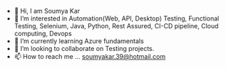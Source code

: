 - 👋 Hi, I am Soumya Kar
- 👀 I’m interested in Automation(Web, API, Desktop) Testing, Functional Testing, Selenium, Java, Python, Rest Assured, CI-CD pipeline, Cloud computing, Devops
- 🌱 I’m currently learning Azure fundamentals
- 💞️ I’m looking to collaborate on Testing projects.
- 📫 How to reach me ... soumyakar.39@hotmail.com

<!---
soumya-kar/soumya-kar is a ✨ special ✨ repository because its `README.md` (this file) appears on your GitHub profile.
You can click the Preview link to take a look at your changes.
--->
